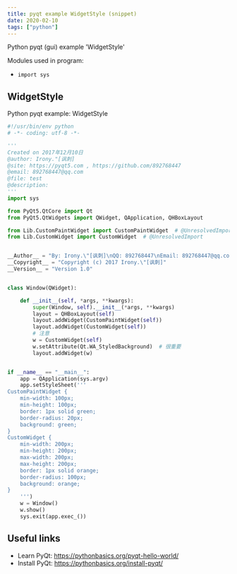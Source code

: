 ```yaml
---
title: pyqt example WidgetStyle (snippet)
date: 2020-02-10
tags: ["python"]
---
```

Python pyqt (gui) example 'WidgetStyle'


Modules used in program: 
* `import sys`

## WidgetStyle

Python pyqt example: WidgetStyle

```python
#!/usr/bin/env python
# -*- coding: utf-8 -*-

'''
Created on 2017年12月10日
@author: Irony."[讽刺]
@site: https://pyqt5.com , https://github.com/892768447
@email: 892768447@qq.com
@file: test
@description: 
'''
import sys

from PyQt5.QtCore import Qt
from PyQt5.QtWidgets import QWidget, QApplication, QHBoxLayout

from Lib.CustomPaintWidget import CustomPaintWidget  # @UnresolvedImport
from Lib.CustomWidget import CustomWidget  # @UnresolvedImport


__Author__ = "By: Irony.\"[讽刺]\nQQ: 892768447\nEmail: 892768447@qq.com"
__Copyright__ = "Copyright (c) 2017 Irony.\"[讽刺]"
__Version__ = "Version 1.0"


class Window(QWidget):

    def __init__(self, *args, **kwargs):
        super(Window, self).__init__(*args, **kwargs)
        layout = QHBoxLayout(self)
        layout.addWidget(CustomPaintWidget(self))
        layout.addWidget(CustomWidget(self))
        # 注意
        w = CustomWidget(self)
        w.setAttribute(Qt.WA_StyledBackground)  # 很重要
        layout.addWidget(w)


if __name__ == "__main__":
    app = QApplication(sys.argv)
    app.setStyleSheet('''
CustomPaintWidget {
    min-width: 100px;
    min-height: 100px;
    border: 1px solid green;
    border-radius: 20px;
    background: green;
}
CustomWidget {
    min-width: 200px;
    min-height: 200px;
    max-width: 200px;
    max-height: 200px;
    border: 1px solid orange;
    border-radius: 100px;
    background: orange;
}
    ''')
    w = Window()
    w.show()
    sys.exit(app.exec_())


```

## Useful links

- Learn PyQt: https://pythonbasics.org/pyqt-hello-world/
- Install PyQt: https://pythonbasics.org/install-pyqt/
